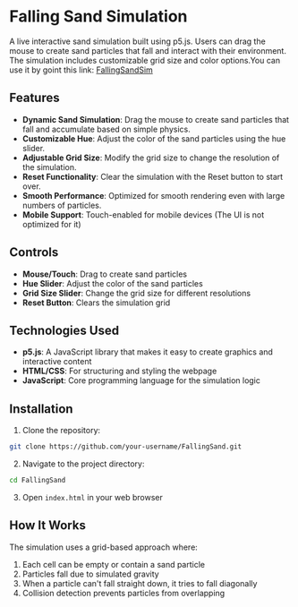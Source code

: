 # Falling Sand Simulation

A live interactive sand simulation built using p5.js. Users can drag the mouse to create sand particles that fall and interact with their environment. The simulation includes customizable grid size and color options.You can use it by goint this link:
[FallingSandSim](https://lucifer-prashant.github.io/FallingSand/)

## Features

- **Dynamic Sand Simulation**: Drag the mouse to create sand particles that fall and accumulate based on simple physics.
- **Customizable Hue**: Adjust the color of the sand particles using the hue slider.
- **Adjustable Grid Size**: Modify the grid size to change the resolution of the simulation.
- **Reset Functionality**: Clear the simulation with the Reset button to start over.
- **Smooth Performance**: Optimized for smooth rendering even with large numbers of particles.
- **Mobile Support**: Touch-enabled for mobile devices (The UI is not optimized for it)

## Controls

- **Mouse/Touch**: Drag to create sand particles
- **Hue Slider**: Adjust the color of the sand particles
- **Grid Size Slider**: Change the grid size for different resolutions
- **Reset Button**: Clears the simulation grid
  

## Technologies Used

- **p5.js**: A JavaScript library that makes it easy to create graphics and interactive content
- **HTML/CSS**: For structuring and styling the webpage
- **JavaScript**: Core programming language for the simulation logic

## Installation

1. Clone the repository:
```bash
git clone https://github.com/your-username/FallingSand.git
```

2. Navigate to the project directory:
```bash
cd FallingSand
```

3. Open `index.html` in your web browser


## How It Works

The simulation uses a grid-based approach where:
1. Each cell can be empty or contain a sand particle
2. Particles fall due to simulated gravity
3. When a particle can't fall straight down, it tries to fall diagonally
4. Collision detection prevents particles from overlapping

